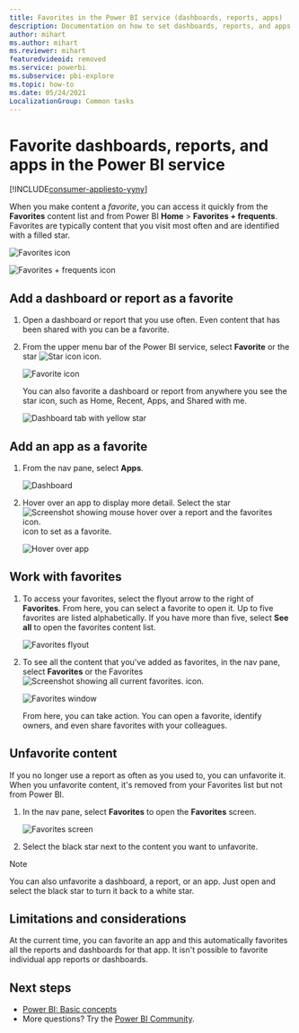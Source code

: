 ```yaml
---
title: Favorites in the Power BI service (dashboards, reports, apps)
description: Documentation on how to set dashboards, reports, and apps as favorites in the Power BI service
author: mihart
ms.author: mihart
ms.reviewer: mihart
featuredvideoid: removed
ms.service: powerbi
ms.subservice: pbi-explore
ms.topic: how-to
ms.date: 05/24/2021
LocalizationGroup: Common tasks
---
```

# Favorite dashboards, reports, and apps in the Power BI service

[!INCLUDE[consumer-appliesto-yyny](../includes/consumer-appliesto-yyny.md)]

When you make content a *favorite*, you can access it quickly from the **Favorites** content list and from Power BI **Home** > **Favorites + frequents**. Favorites are typically content that you visit most often and are identified with a filled star.

   ![Favorites icon](./media/end-user-favorite/power-bi-nav-favorite.png)

   ![Favorites + frequents icon](./media/end-user-favorite/power-bi-home-full.png)

## Add a dashboard or report as a favorite

1. Open a dashboard or report that you use often. Even content that has been shared with you can be a favorite.

2. From the upper menu bar of the Power BI service, select **Favorite** or the star ![Star icon](./media/end-user-favorite/power-bi-favorite-icon.png) icon.
   
   ![Favorite icon](./media/end-user-favorite/power-bi-fav.png)
   
   You can also favorite a dashboard or report from anywhere you see the star icon, such as Home, Recent, Apps, and Shared with me. 
   
   ![Dashboard tab with yellow star](./media/end-user-favorite/power-bi-recent-favorite.png)

## Add an app as a favorite

1. From the nav pane, select **Apps**.

   ![Dashboard](./media/end-user-favorite/power-bi-apps.png)

2. Hover over an app to display more detail. Select the star ![Screenshot showing mouse hover over a report and the favorites icon.](./media/end-user-favorite/power-bi-favorite-icon.png) icon to set as a favorite.
   
   ![Hover over app](./media/end-user-favorite/power-bi-hover-app.png)

## Work with favorites
1. To access your favorites, select the flyout arrow to the right of **Favorites**. From here, you can select a favorite to open it. Up to five favorites are listed alphabetically. If you have more than five, select **See all** to open the favorites content list. 
   
   ![Favorites flyout](./media/end-user-favorite/power-bi-favorite-expand.png)
2. To see all the content that you've added as favorites, in the nav pane, select **Favorites** or the Favorites ![Screenshot showing all current favorites.](./media/end-user-favorite/power-bi-favorites-icon.png) icon. 
   
    ![Favorites window](./media/end-user-favorite/power-bi-favorites-screen.png)
   
   From here, you can take action. You can open a favorite, identify owners, and even share favorites with your colleagues.

## Unfavorite content
If you no longer use a report as often as you used to, you can unfavorite it. When you unfavorite content, it's removed from your Favorites list but not from Power BI.

1. In the nav pane, select **Favorites** to open the **Favorites** screen.
   
   ![Favorites screen](./media/end-user-favorite/power-bi-unfavorite.png)
2. Select the black star next to the content you want to unfavorite.

> [!NOTE]
> You can also unfavorite a dashboard, a report, or an app. Just open and select the black star to turn it back to a white star. 
> 
> 
## Limitations and considerations
At the current time, you can favorite an app and this automatically favorites all the reports and dashboards for that app. It isn't possible to favorite individual app reports or dashboards. 

## Next steps
- [Power BI: Basic concepts](end-user-basic-concepts.md)
- More questions? Try the [Power BI Community](https://community.powerbi.com/).

